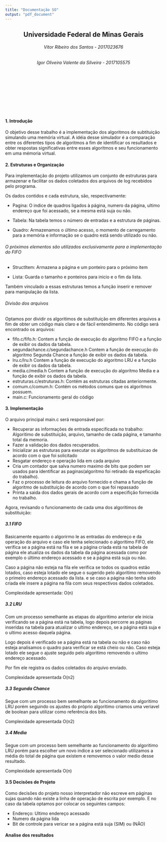 ```yaml
---
title: "Documentação SO"
output: "pdf_document"
---
```


## <center> Universidade Federal de Minas Gerais </center>

###### <center> Vitor Ribeiro dos Santos - 2017023676
###### <center> Igor Oliveira Valente da Silveira - 2017105575

<br><br><br><br><br><br><br>

#### 1. Introdução 

O objetivo desse trabalho é a implementação dos algoritmos de subtituição simulando uma memória virtual. A idéia desse simulador é a comparação entre os diferentes tipos de algoritmos a fim de identificar os resultados e obter respostas significativas entre esses algoritmos e seu funcionamento em uma mémoria virtual.

#### 2. Estruturas e Organização

Para implementação do projeto utilizamos um conjunto de estruturas para armazenar e facilitar os dados coletados dos arquivos de log recebidos pelo programa. 

Os dados contidos e cada estrutura, são, respectivamente:

* Pagina: O indice de quadros ligados à página, numero da página, ultimo endereço que foi acessado, se a mesma está suja ou não.

* Tabela: Na tabela temos o número de entradas e a estrutura de páginas.

* Quadro: Armazenamos o último acesso, o momento de carregamento para a memória e informação se o quadro está sendo utilizado ou não.

###### O próximos elementos são utilizados exclusivamente para a implementação do FIFO

* StructItem: Armazena a página e um ponteiro para o próximo item

* Lista: Guarda o tamanho e ponteiros para inicio e o fim da lista.

Também vinculado a essas estruturas temos a função inserir e remover para manipulação da lista.

###### Divisão dos arquivos

Optamos por dividir os algoritimos de substituição em diferentes arquivos a fim de obter um código
mais claro e de fácil entendimento. No código será encontrado os arquivos:

* fifo.c/fifo.h: Contem a função de execução do algoritmo FIFO e a função de exibir os dados da tabela.
* segundachance.c/segundachance.h Contem a função de execução do algoritmo Segunda Chance a função de exibir os dados da tabela.
* lru.c/lru.h Contem a função de execução do algoritmo LRU e a função de exibir os dados da tabela.
* media.c/media.h Contem a função de execução do algoritmo Media e a função de exibir os dados da tabela.
* estruturas.c/estruturas.h: Contém as estruturas citadas anteriormente.
* comum.c/comum.h: Contém os métodos comuns que os algoritmos possuem.
* main.c: Funcionamento geral do código

#### 3. Implementação

O arquivo principal main.c será responsável por:

* Recuperar as informações de entrada especificada no trabalho: Algoritimo de substituição, arquivo, tamanho de cada página, e tamanho total da memoria.
* Fazer a validação dos dados recuperados.
* Inicializar as estruturas para executar os algoritmos de substituicao de acordo com o que foi solicitado
* Resgatar endereço e operação lida em cada arquivo
* Cria um contador que salva numero maximo de bits que podem ser usados para identificar as paginas(algoritmo foi retirado da espeficação do trabalho).
* Faz o processo de leitura do arquivo fornecido e chama a função de algoritmo de substituição de acordo com o que foi repassado
* Printa a saida dos dados gerais de acordo com a especifição fornecida no trabalho.

Agora, revisando o funcionamento de cada uma dos algoritimos de substituição:

##### 3.1 FIFO

Basicamente equanto o algorirmo le as entradas do endereço e da operação do arquivo e caso ele tenha selecionado o algoritimo FIFO, ele verifica se a página está na fila e se a página criada está na tabela de página ele atualiza os dados da tabela da página acessada como por exemplo o último endereço acessado e se a página está suja ou não.

Caso a página não esteja na fila ele verifica se todos os quadros estão lotados, caso esteja lotado ele segue o sugerido pelo algoritimo removendo o primeiro endereço acessado da lista. e se caso a página não tenha sido criada ele insere a página na fila com seus respectivos dados coletados.

Complexidade apresentada: O(n)

##### 3.2 LRU

Com um processo semelhante as etapas do algoritimo anterior ele inicia verificando se a página está na tabela, logo depois percorre as páginas inseridas na tabela para atualizar o ultimo endereço, se a página está suja e o ultimo acesso daquela página.

Logo depois é verificado se a página está na tabela ou não e caso não esteja analisamos o quadro para verificar se está cheio ou não. Caso esteja lotado ele segue o ajuste seguido pelo algoritimo removendo o ultimo endereço acessado.

Por fim ele registra os dados coletados do arquivo enviado.

Complexidade apresentada O(n2)

##### 3.3 Segunda Chance

Segue com um processo bem semelhante ao funcionamento do algoritimo LRU porém seguindo os ajustes do próprio algoritimo criamos uma veriavel de boolean para utilizar como referência dos bits.

Complexidade apresentada O(n2)

##### 3.4 Media

Segue com um processo bem semelhante ao funcionamento do algoritimo LRU porém para escolher um novo indice a ser selecionado utilizamos a média do total de página que existem e removemos o valor medio desse resultado.

Complexidade apresentada O(n)

#### 3.5 Decisões de Projeto

Como decisões do projeto nosso interpretador não escreve em páginas sujas quando não existe a linha de operação de escrita por exemplo. E no caso da tabela optamos por colocar os seguintes campos:

* Endereço: Ultimo endereço acessado 
* Numero da página lida
* Bit de controle para vericar se a página está suja (SIM) ou (NÃO)

#### Analise dos resultados
